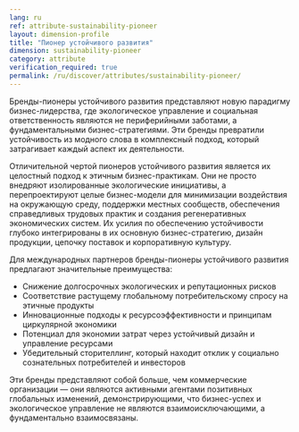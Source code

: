 ```yaml
---
lang: ru
ref: attribute-sustainability-pioneer
layout: dimension-profile
title: "Пионер устойчивого развития"
dimension: sustainability-pioneer
category: attribute
verification_required: true
permalink: /ru/discover/attributes/sustainability-pioneer/
---
```


Бренды-пионеры устойчивого развития представляют новую парадигму бизнес-лидерства, где экологическое управление и социальная ответственность являются не периферийными заботами, а фундаментальными бизнес-стратегиями. Эти бренды превратили устойчивость из модного слова в комплексный подход, который затрагивает каждый аспект их деятельности.

Отличительной чертой пионеров устойчивого развития является их целостный подход к этичным бизнес-практикам. Они не просто внедряют изолированные экологические инициативы, а перепроектируют целые бизнес-модели для минимизации воздействия на окружающую среду, поддержки местных сообществ, обеспечения справедливых трудовых практик и создания регенеративных экономических систем. Их усилия по обеспечению устойчивости глубоко интегрированы в их основную бизнес-стратегию, дизайн продукции, цепочку поставок и корпоративную культуру.

Для международных партнеров бренды-пионеры устойчивого развития предлагают значительные преимущества:
- Снижение долгосрочных экологических и репутационных рисков
- Соответствие растущему глобальному потребительскому спросу на этичные продукты
- Инновационные подходы к ресурсоэффективности и принципам циркулярной экономики
- Потенциал для экономии затрат через устойчивый дизайн и управление ресурсами
- Убедительный сторителлинг, который находит отклик у социально сознательных потребителей и инвесторов

Эти бренды представляют собой больше, чем коммерческие организации — они являются активными агентами позитивных глобальных изменений, демонстрирующими, что бизнес-успех и экологическое управление не являются взаимоисключающими, а фундаментально взаимосвязаны.
